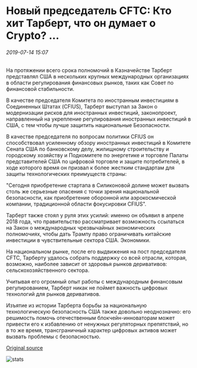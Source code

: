 # Новый председатель CFTC: Кто хит Тарберт, что он думает о Crypto? ...

###### 2019-07-14 15:07

На протяжении всего срока полномочий в Казначействе Тарберт представлял США в нескольких крупных международных организациях в области регулирования финансовых рынков, таких как Совет по финансовой стабильности.

В качестве председателя Комитета по иностранным инвестициям в Соединенных Штатах (CFIUS), Тарберт выступал за Закон о модернизации рисков для иностранных инвестиций, законопроект, направленный на укрепление регулирования иностранных инвестиций в США, с тем чтобы лучше защитить национальные Безопасности.

В качестве председателя по вопросам политики CFIUS он способствовал усиленному обзору иностранных инвестиций в Комитете Сената США по банковскому делу, жилищному строительству и городскому хозяйству и Подкомитете по энергетике и торговле Палаты представителей США по цифровой торговле и защите потребителей, в ходе которого время он призвал к более жестким стандартам для защиты технологических преимуществ страны:

"Сегодня приобретение стартапа в Силиконовой долине может вызвать столь же серьезные опасения с точки зрения национальной безопасности, как приобретение оборонной или аэрокосмической компании, традиционной области фокусировки CFIUS".

Тарберт также стоял у руля этих усилий: именно он объявил в апреле 2018 года, что правительство рассматривает возможность ссылаться на Закон о международных чрезвычайных экономических полномочиях, чтобы дать Трампу право ограничивать китайские инвестиции в чувствительные сектора США. Экономики.

На национальном рынке, после его выдвижения на пост председателя CFTC, Тарберту удалось собрать поддержку со всей отрасли, которая, возможно, наиболее зависит от здоровья рынков деривативов: сельскохозяйственного сектора.

Учитывая его огромный опыт работы с международным финансовым регулированием, Тарберт никак не поймет важность цифровых технологий для рынков деривативов.

Изъятие из истории Тарберта борьбы за национальную технологическую безопасность США также довольно неоднозначно: его решимость помочь отечественным блокчейн-инноваторам может привести его к избавлению от ненужных регуляторных препятствий, но в то же время, трансграничный характер цифровых активов может вызвать проблемы с безопасностью.

[Original source](https://cointelegraph.com/news/cftcs-new-chairman-who-is-heath-tarbert-what-he-thinks-of-crypto)

![stats](https://c.statcounter.com/11760860/0/a89fa40b/1/ "stats")